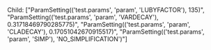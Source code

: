 Child: ["ParamSetting(('test.params', 'param', 'LUBYFACTOR'), 135)", "ParamSetting(('test.params', 'param', 'VARDECAY'), 0.31718469790285775)", "ParamSetting(('test.params', 'param', 'CLADECAY'), 0.17051042670915517)", "ParamSetting(('test.params', 'param', 'SIMP'), 'NO_SIMPLIFICATION')"]